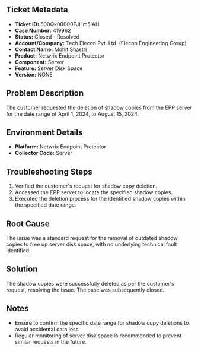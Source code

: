 ## Ticket Metadata
- **Ticket ID:** 500Qk00000FJHm5IAH
- **Case Number:** 419962
- **Status:** Closed - Resolved
- **Account/Company:** Tech Elecon Pvt. Ltd. (Elecon Engineering Group)
- **Contact Name:** Mohit Shastri
- **Product:** Netwrix Endpoint Protector
- **Component:** Server
- **Feature:** Server Disk Space
- **Version:** NONE

## Problem Description
The customer requested the deletion of shadow copies from the EPP server for the date range of April 1, 2024, to August 15, 2024.

## Environment Details
- **Platform:** Netwrix Endpoint Protector
- **Collector Code:** Server

## Troubleshooting Steps
1. Verified the customer's request for shadow copy deletion.
2. Accessed the EPP server to locate the specified shadow copies.
3. Executed the deletion process for the identified shadow copies within the specified date range.

## Root Cause
The issue was a standard request for the removal of outdated shadow copies to free up server disk space, with no underlying technical fault identified.

## Solution
The shadow copies were successfully deleted as per the customer's request, resolving the issue. The case was subsequently closed.

## Notes
- Ensure to confirm the specific date range for shadow copy deletions to avoid accidental data loss.
- Regular monitoring of server disk space is recommended to prevent similar requests in the future.